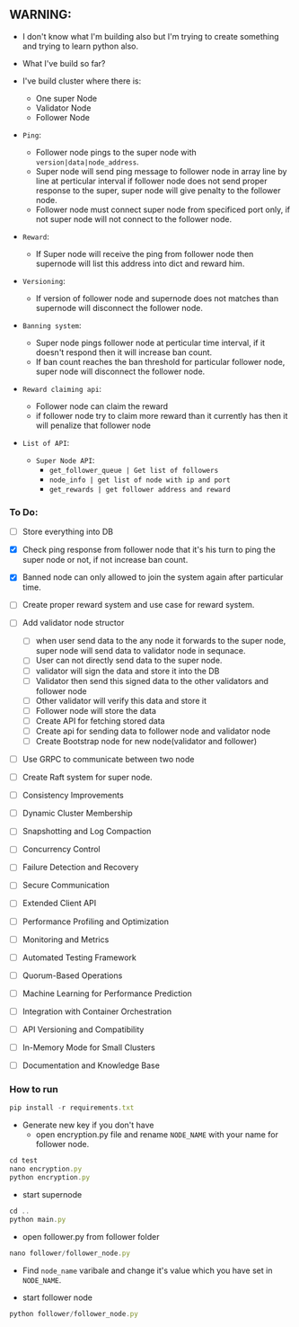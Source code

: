 ## WARNING:


- I don't know what I'm building also but I'm trying to create something and trying to learn python also.

- What I've build so far?

- I've build cluster where there is:
    - One super Node
    - Validator Node
    - Follower Node

- `Ping`:
    - Follower node pings to the super node with `version|data|node_address`.
    - Super node will send ping message to follower node in array line by line at perticular interval if follower node does not send proper response to the super, super node will give penalty to the follower node.
    - Follower node must connect super node from specificed port only, if not super node will not connect to the follower node.

- `Reward`:
    - If Super node will receive the ping from follower node then supernode will list this address into dict and reward him.

- `Versioning`:
    - If version of follower node and supernode does not matches than supernode will disconnect the follower node.

- `Banning system`:
    - Super node pings follower node at perticular time interval, if it doesn't respond then it will increase ban count.
    - If ban count reaches the ban threshold for particular follower node, super node will disconnect the follower node.

- `Reward claiming api`:
    - Follower node can claim the reward
    - if follower node try to claim more reward than it currently has then it will penalize that follower node

- `List of API`:
    - `Super Node API`:
        - `get_follower_queue | Get list of followers` 
        - `node_info | get list of node with ip and port`
        - `get_rewards | get follower address and reward`


### To Do:
- [ ] Store everything into DB
- [X] Check ping response from follower node that it's his turn to ping the super node or not, if not increase ban count.
- [X] Banned node can only allowed to join the system again after particular time.
- [ ] Create proper reward system and use case for reward system.
- [ ] Add validator node structor
    - [ ] when user send data to the any node it forwards to the super node, super node will send data to validator node in sequnace.
    - [ ] User can not directly send data to the super node.
    - [ ] validator will sign the data and store it into the DB
    - [ ] Validator then send this signed data to the other validators and follower node
    - [ ] Other validator will verify this data and store it
    - [ ] Follower node will store the data
    - [ ] Create API for fetching stored data
    - [ ] Create api for sending data to follower node and validator node
    - [ ] Create Bootstrap node for new node(validator and follower)
- [ ] Use GRPC to communicate between two node
- [ ] Create Raft system for super node.
- [ ] Consistency Improvements
- [ ] Dynamic Cluster Membership
- [ ] Snapshotting and Log Compaction
- [ ] Concurrency Control
- [ ] Failure Detection and Recovery
- [ ] Secure Communication
- [ ] Extended Client API
- [ ] Performance Profiling and Optimization
- [ ] Monitoring and Metrics
- [ ] Automated Testing Framework
- [ ] Quorum-Based Operations
- [ ] Machine Learning for Performance Prediction
- [ ] Integration with Container Orchestration
- [ ] API Versioning and Compatibility
- [ ] In-Memory Mode for Small Clusters
- [ ] Documentation and Knowledge Base



### How to run
```javascript
pip install -r requirements.txt
```

- Generate new key if you don't have
    - open encryption.py file and rename `NODE_NAME` with your name for follower node.
```javascript
cd test
nano encryption.py
python encryption.py
```

- start supernode
```javascript
cd ..
python main.py
```

- open follower.py from follower folder
```javascript
nano follower/follower_node.py
```
- Find `node_name` varibale and change it's value which you have set in `NODE_NAME`.

- start follower node
```javascript
python follower/follower_node.py
```